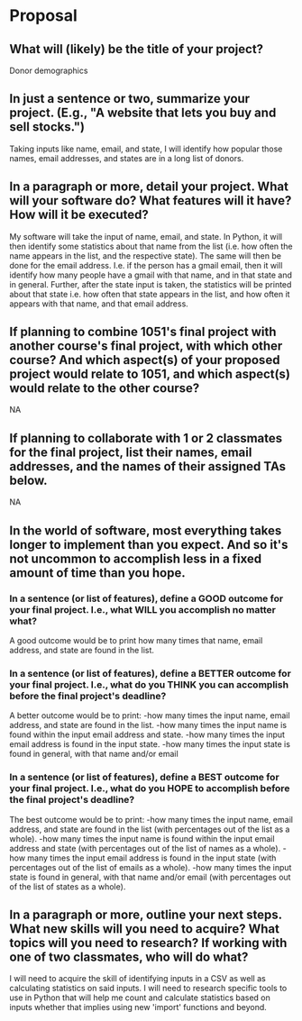 # Proposal

## What will (likely) be the title of your project?

Donor demographics


## In just a sentence or two, summarize your project. (E.g., "A website that lets you buy and sell stocks.")

Taking inputs like name, email, and state, I will identify how popular those names, email addresses, and states are in a long list of donors.


## In a paragraph or more, detail your project. What will your software do? What features will it have? How will it be executed?
My software will take the input of name, email, and state.
In Python, it will then identify some statistics about that name from the list (i.e. how often the name appears in the list, and the respective state).
The same will then be done for the email address. I.e. if the person has a gmail email, then it will identify how many people have a gmail with that name, and in that state and in general.
Further, after the state input is taken, the statistics will be printed about that state i.e. how often that state appears in the list, and how often it appears with that name, and that email address.


## If planning to combine 1051's final project with another course's final project, with which other course? And which aspect(s) of your proposed project would relate to 1051, and which aspect(s) would relate to the other course?
NA


## If planning to collaborate with 1 or 2 classmates for the final project, list their names, email addresses, and the names of their assigned TAs below.
NA


## In the world of software, most everything takes longer to implement than you expect. And so it's not uncommon to accomplish less in a fixed amount of time than you hope.

### In a sentence (or list of features), define a GOOD outcome for your final project. I.e., what WILL you accomplish no matter what?
A good outcome would be to print how many times that name, email address, and state are found in the list.


### In a sentence (or list of features), define a BETTER outcome for your final project. I.e., what do you THINK you can accomplish before the final project's deadline?
A better outcome would be to print:
-how many times the input name, email address, and state are found in the list.
-how many times the input name is found within the input email address and state.
-how many times the input email address is found in the input state.
-how many times the input state is found in general, with that name and/or email


### In a sentence (or list of features), define a BEST outcome for your final project. I.e., what do you HOPE to accomplish before the final project's deadline?
The best outcome would be to print:
-how many times the input name, email address, and state are found in the list (with percentages out of the list as a whole).
-how many times the input name is found within the input email address and state (with percentages out of the list of names as a whole).
-how many times the input email address is found in the input state (with percentages out of the list of emails as a whole).
-how many times the input state is found in general, with that name and/or email (with percentages out of the list of states as a whole).


## In a paragraph or more, outline your next steps. What new skills will you need to acquire? What topics will you need to research? If working with one of two classmates, who will do what?
I will need to acquire the skill of identifying inputs in a CSV as well as calculating statistics on said inputs.
I will need to research specific tools to use in Python that will help me count and calculate statistics based on inputs whether that implies using new 'import' functions and beyond.

